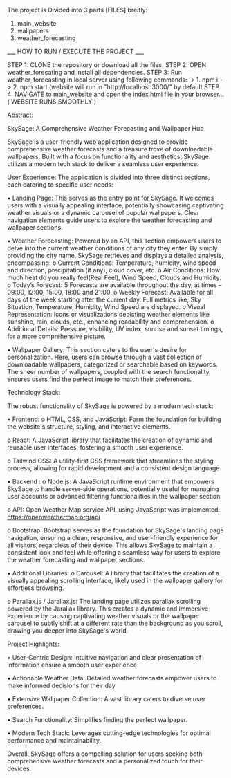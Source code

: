 The project is Divided into 3 parts [FILES]  breifly: 
  1. main_website
  2. wallpapers
  3. weather_forecasting

___ HOW TO RUN / EXECUTE THE PROJECT ___

STEP 1: CLONE the repository or download all the files. 
STEP 2: OPEN weather_forecating and install all dependencies. 
STEP 3: Run weather_forecasting in local server using following commands:
                  -> 1. npm i
                  -> 2. npm start
                  (website will run in "http://localhost:3000/" by default
STEP 4: NAVIGATE  to main_website and open the index.html file in your browser...
( WEBSITE RUNS SMOOTHLY )

Abstract:

SkySage: A Comprehensive Weather Forecasting and Wallpaper Hub

SkySage is a user-friendly web application designed to provide comprehensive weather forecasts and a treasure trove of downloadable wallpapers. Built with a focus on functionality and aesthetics, SkySage utilizes a modern tech stack to deliver a seamless user experience.

User Experience:
The application is divided into three distinct sections, each catering to specific user needs:

•	Landing Page: This serves as the entry point for SkySage. It welcomes users with a visually appealing interface, potentially showcasing captivating weather visuals or a dynamic carousel of popular wallpapers. Clear navigation elements guide users to explore the weather forecasting and wallpaper sections.

•	Weather Forecasting: Powered by an API, this section empowers users to delve into the current weather conditions of any city they enter. By simply providing the city name, SkySage retrieves and displays a detailed analysis, encompassing:
o	Current Conditions: Temperature, humidity, wind speed and direction, precipitation (if any), cloud cover, etc.
o	Air Conditions: How much heat do you really feel(Real Feel), Wind Speed, Clouds and Humidity.
o	Today’s Forecast: 5 Forecasts are available throughout the day, at times – 09:00, 12:00, 15:00, 18:00 and 21:00.
o	Weekly Forecast: Available for all days of the week starting after the current day. Full metrics like, Sky Situation, Temperature, Humidity, Wind Speed are displayed.
o	Visual Representation: Icons or visualizations depicting weather elements like sunshine, rain, clouds, etc., enhancing readability and comprehension.
o	Additional Details: Pressure, visibility, UV index, sunrise and sunset timings, for a more comprehensive picture.



•	Wallpaper Gallery: This section caters to the user's desire for personalization. Here, users can browse through a vast collection of downloadable wallpapers, categorized or searchable based on keywords. The sheer number of wallpapers, coupled with the search functionality, ensures users find the perfect image to match their preferences.


Technology Stack:

The robust functionality of SkySage is powered by a modern tech stack:

•	Frontend:
o	HTML, CSS, and JavaScript: Form the foundation for building the website's structure, styling, and interactive elements.

o	React: A JavaScript library that facilitates the creation of dynamic and reusable user interfaces, fostering a smooth user experience.

o	Tailwind CSS: A utility-first CSS framework that streamlines the styling process, allowing for rapid development and a consistent design language.

•	Backend :
o	Node.js: A JavaScript runtime environment that empowers SkySage to handle server-side operations, potentially useful for managing user accounts or advanced filtering functionalities in the wallpaper section.

o	API: Open Weather Map service API, using JavaScript was implemented. https://openweathermap.org/api

o	Bootstrap: Bootstrap serves as the foundation for SkySage's landing page navigation, ensuring a clean, responsive, and user-friendly experience for all visitors, regardless of their device. This allows SkySage to maintain a consistent look and feel while offering a seamless way for users to explore the weather forecasting and wallpaper sections.

•	Additional Libraries:
o	Carousel: A library that facilitates the creation of a visually appealing scrolling interface, likely used in the wallpaper gallery for effortless browsing.

o	Parallax.js / Jarallax.js: The landing page utilizes parallax scrolling powered by the Jarallax library. This creates a dynamic and immersive experience by causing captivating weather visuals or the wallpaper carousel to subtly shift at a different rate than the background as you scroll, drawing you deeper into SkySage's world. 


Project Highlights:

•	User-Centric Design: Intuitive navigation and clear presentation of information ensure a smooth user experience.

•	Actionable Weather Data: Detailed weather forecasts empower users to make informed decisions for their day.

•	Extensive Wallpaper Collection: A vast library caters to diverse user preferences.

•	Search Functionality: Simplifies finding the perfect wallpaper.

•	Modern Tech Stack: Leverages cutting-edge technologies for optimal performance and maintainability.

Overall, SkySage offers a compelling solution for users seeking both comprehensive weather forecasts and a personalized touch for their devices.

